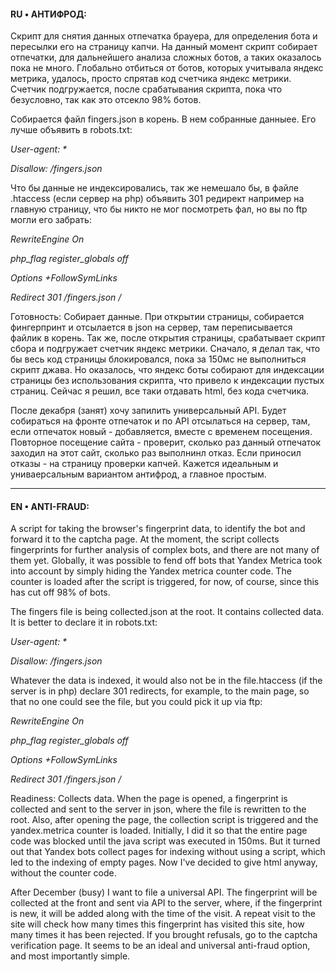 #### RU • АНТИФРОД:


Скрипт для снятия данных отпечатка брауера, для определения бота и пересылки его на страницу капчи. На данный момент скрипт собирает отпечатки, для дальнейшего анализа сложных ботов, а таких оказалось пока не много. Глобально отбиться от ботов, которых учитывала яндекс метрика, удалось, просто спрятав код счетчика яндекс метрики. Счетчик подгружается, после срабатывания скрипта, пока что безусловно, так как это отсекло 98% ботов.


Собирается файл fingers.json в корень. В нем собранные данныее. Его лучше объявить в robots.txt:

_User-agent: *_

_Disallow: /fingers.json_



Что бы данные не индексировались, так же немешало бы, в файле .htaccess (если сервер на php) объявить 301 редирект например на главную страницу, что бы никто не мог посмотреть фал, но вы по ftp могли его забрать:

_RewriteEngine On_

_php_flag register_globals off_

_Options +FollowSymLinks_

_Redirect 301 /fingers.json /_



Готовность: Собирает данные. При открытии страницы, собирается фингерпринт и отсылается в json на сервер, там переписывается файлик в корень. Так же, после открытия страницы, срабатывает скрипт сбора и подгружает счетчик яндекс метрики. Сначало, я делал так, что бы весь код страницы блокировался, пока за 150мс не выполниться скрипт джава. Но оказалось, что яндекс боты собирают для индексации страницы без использования скрипта, что привело к индексации пустых страниц. Сейчас я решил, все таки отдавать html, без кода счетчика. 


После декабря (занят) хочу запилить универсальный API. Будет собираться на фронте отпечаток и по API отсылаться на сервер, там, если отпечаток новый - добавляется, вместе с временем посещения. Повторное посещение сайта - проверит, сколько раз данный отпечаток заходил на этот сайт, сколько раз выполнинл отказ. Если приносил отказы - на страницу проверки капчей. Кажется идеальным и униваерсальным вариантом антифрод, а главное простым.

__________________________________________________________________________________________



#### EN • ANTI-FRAUD:


A script for taking the browser's fingerprint data, to identify the bot and forward it to the captcha page. At the moment, the script collects fingerprints for further analysis of complex bots, and there are not many of them yet. Globally, it was possible to fend off bots that Yandex Metrica took into account by simply hiding the Yandex metrica counter code. The counter is loaded after the script is triggered, for now, of course, since this has cut off 98% of bots.



The fingers file is being collected.json at the root. It contains collected data. It is better to declare it in robots.txt:


_User-agent: *_

_Disallow: /fingers.json_



Whatever the data is indexed, it would also not be in the file.htaccess (if the server is in php) declare 301 redirects, for example, to the main page, so that no one could see the file, but you could pick it up via ftp:


_RewriteEngine On_

_php_flag register_globals off_

_Options +FollowSymLinks_

_Redirect 301 /fingers.json /_



Readiness: Collects data. When the page is opened, a fingerprint is collected and sent to the server in json, where the file is rewritten to the root. Also, after opening the page, the collection script is triggered and the yandex.metrica counter is loaded. Initially, I did it so that the entire page code was blocked until the java script was executed in 150ms. But it turned out that Yandex bots collect pages for indexing without using a script, which led to the indexing of empty pages. Now I've decided to give html anyway, without the counter code. 



After December (busy) I want to file a universal API. The fingerprint will be collected at the front and sent via API to the server, where, if the fingerprint is new, it will be added along with the time of the visit. A repeat visit to the site will check how many times this fingerprint has visited this site, how many times it has been rejected. If you brought refusals, go to the captcha verification page. It seems to be an ideal and universal anti-fraud option, and most importantly simple.